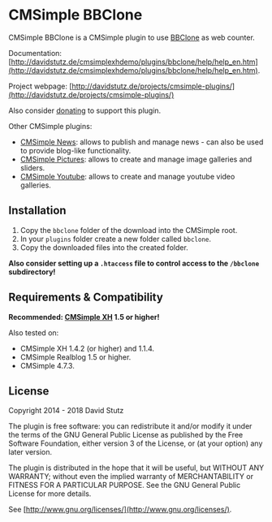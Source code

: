# CMSimple BBClone

CMSimple BBClone is a CMSimple plugin to use [BBClone](http://bbclone.de/) as web counter.

Documentation: [http://davidstutz.de/cmsimplexhdemo/plugins/bbclone/help/help_en.htm](http://davidstutz.de/cmsimplexhdemo/plugins/bbclone/help/help_en.htm).

Project webpage: [http://davidstutz.de/projects/cmsimple-plugins/](http://davidstutz.de/projects/cmsimple-plugins/)

Also consider [donating](http://davidstutz.de/donate/) to support this plugin.

Other CMSimple plugins:

* [CMSimple News](https://github.com/davidstutz/cmsimple-news): allows to publish and manage news - can also be used to provide blog-like functionality.
* [CMSimple Pictures](https://github.com/davidstutz/cmsimple-pictures): allows to create and manage image galleries and sliders.
* [CMSimple Youtube](https://github.com/davidstutz/cmsimple-youtube): allows to create and manage youtube video galleries.

## Installation

1. Copy the `bbclone` folder of the download into the CMSimple root.
2. In your `plugins` folder create a new folder called `bbclone`.
3. Copy the downloaded files into the created folder.

**Also consider setting up a `.htaccess` file to control access to the `/bbclone` subdirectory!**

## Requirements & Compatibility

**Recommended: [CMSimple XH](http://www.cmsimple-xh.org/) 1.5 or higher!**

Also tested on:

* CMSimple XH 1.4.2 (or higher) and 1.1.4.
* CMSimple Realblog 1.5 or higher.
* CMSimple 4.7.3.

## License

Copyright 2014 - 2018 David Stutz

The plugin is free software: you can redistribute it and/or modify it under the terms of the GNU General Public License as published by the Free Software Foundation, either version 3 of the License, or (at your option) any later version.

The plugin is distributed in the hope that it will be useful, but WITHOUT ANY WARRANTY; without even the implied warranty of MERCHANTABILITY or FITNESS FOR A PARTICULAR PURPOSE. See the GNU General Public License for more details.

See [http://www.gnu.org/licenses/](http://www.gnu.org/licenses/).